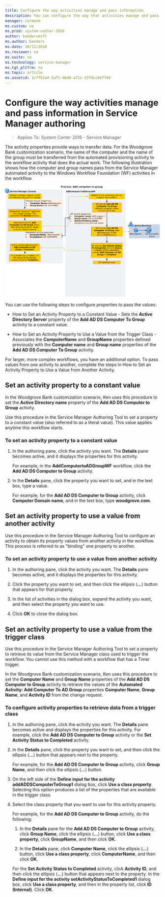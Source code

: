 ```yaml
---
title: Configure the way activities manage and pass information
description: You can configure the way that activities manage and pass information in Service Manager authoring.
manager: carmonm
ms.custom: na
ms.prod: system-center-2016
author: bandersmsft
ms.author: banders
ms.date: 10/12/2016
ms.reviewer: na
ms.suite: na
ms.technology: service-manager
ms.tgt_pltfrm: na
ms.topic: article
ms.assetid: 1c7f52a4-3af1-4640-a71c-157dcc8e7f49
---
```


# Configure the way activities manage and pass information in Service Manager authoring

>Applies To: System Center 2016 - Service Manager

The activity properties provide ways to transfer data. For the Woodgrove Bank customization scenario, the name of the computer and the name of the group must be transferred from the automated provisioning activity to the workflow activity that does the actual work. The following illustration shows how the computer and group names pass from the Service Manager automated activity to the Windows Workflow Foundation \(WF\) activities in the workflow.  

 ![Process: Add computer to group](./media/configure-activities-information/author-examplewf_function.png)  

 You can use the following steps to configure properties to pass the values:  

-   How to Set an Activity Property to a Constant Value - Sets the **Active Directory Server** property of the **Add AD DS Computer To Group** activity to a constant value.  

-   How to Set an Activity Property to Use a Value from the Trigger Class - Associates the **ComputerName** and **GroupName** properties defined previously with the **Computer name** and **Group name** properties of the **Add AD DS Computer To Group** activity.  

 For larger, more complex workflows, you have an additional option. To pass values from one activity to another, complete the steps in How to Set an Activity Property to Use a Value from Another Activity.  

## Set an activity property to a constant value

In the Woodgrove Bank customization scenario, Ken uses this procedure to set the **Active Directory name** property of the **Add AD DS Computer to Group** activity.  

 Use this procedure in the Service Manager Authoring Tool to set a property to a constant value \(also referred to as a literal value\). This value applies anytime this workflow starts.  

### To set an activity property to a constant value  

1.  In the authoring pane, click the activity you want. The **Details** pane becomes active, and it displays the properties for this activity.  

     For example, in the **AddComputertoADGroupWF** workflow, click the **Add AD DS Computer to Group** activity.  

2.  In the **Details** pane, click the property you want to set, and in the text box, type a value.  

     For example, for the **Add AD DS Computer to Group** activity, click **Computer Domain name**, and in the text box, type **woodgrove.com**.  

## Set an activity property to use a value from another activity

Use this procedure in the Service Manager Authoring Tool to configure an activity to obtain its property values from another activity in the workflow. This process is referred to as "binding" one property to another.  

### To set an activity property to use a value from another activity  

1.  In the authoring pane, click the activity you want. The **Details** pane becomes active, and it displays the properties for this activity.  

2.  Click the property you want to set, and then click the ellipsis \(**...**\) button that appears for that property.  

3.  In the list of activities in the dialog box, expand the activity you want, and then select the property you want to use.  

4.  Click **OK** to close the dialog box.  

## Set an activity property to use a value from the trigger class

Use this procedure in the Service Manager Authoring Tool to set a property to retrieve its value from the Service Manager class used to trigger the workflow. You cannot use this method with a workflow that has a Timer trigger.  

 In the Woodgrove Bank customization scenario, Ken uses this procedure to set the **Computer Name** and **Group Name** properties of the **Add AD DS Computer to Group** activity to retrieve the values of the **Automated Activity: Add Computer To AD Group** properties **Computer Name**, **Group Name**, and **Activity ID** from the change request.  

### To configure activity properties to retrieve data from a trigger class  

1.  In the authoring pane, click the activity you want. The **Details** pane becomes active and displays the properties for this activity. For example, click the **Add AD DS Computer to Group** activity or the **Set Activity Status to Completed** activity.  

2.  In the **Details** pane, click the property you want to set, and then click the ellipsis \(**...**\) button that appears next to the property.  

     For example, for the **Add AD DS Computer to Group** activity, click **Group Name**, and then click the ellipsis \(**...**\) button.  

3.  On the left side of the **Define input for the activity addADDSComputerToGroup1** dialog box, click **Use a class property**. Selecting this option produces a list of the properties that are available in the trigger class.  

4.  Select the class property that you want to use for this activity property.  

     For example, for the **Add AD DS Computer to Group** activity, do the following:  

    1.  In the **Details** pane for the **Add AD DS Computer to Group** activity, click **Group Name**, click the ellipsis \(**...**\) button, click **Use a class property**, click **GroupName**, and then click **OK**.  

    2.  In the **Details** pane, click **Computer Name**, click the ellipsis \(**...**\) button, click **Use a class property**, click **ComputerName**, and then click **OK**.  

     For the **Set Activity Status to Completed** activity, click **Activity ID**, and then click the ellipsis \(**...**\) button that appears next to the property. In the **Define input for the activity setActivityStatusToCompleted1** dialog box, click **Use a class property**, and then in the property list, click **ID \(Internal\)**. Click **OK**.  
